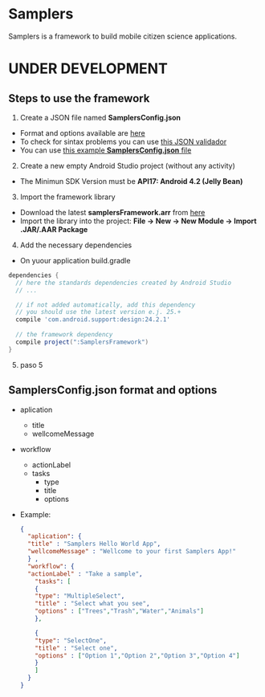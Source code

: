 # Samplers
Samplers is a framework to build mobile citizen science applications.

# UNDER DEVELOPMENT

## Steps to use the framework
1. Create a JSON file named **SamplersConfig.json**
  - Format and options available are [here](#samplersconfigjson-format-and-options)
  - To check for sintax problems you can use [this JSON validador](https://jsonformatter.curiousconcept.com/)
  - You can use [this example **SamplersConfig.json** file](https://github.com/cientopolis/samplers)
  
2. Create a new empty Android Studio project (without any activity)
  - The Minimun SDK Version must be **API17: Android 4.2 (Jelly Bean)** 

3. Import the framework library
  - Download the latest **samplersFramework.arr** from [here](https://github.com/cientopolis/samplers)
  - Import the library into the project: **File -> New -> New Module -> Import .JAR/.AAR Package**

4. Add the necessary dependencies
  - On yuour application build.gradle
  ```gradle
  dependencies {
    // here the standards dependencies created by Android Studio
    // ...

    // if not added automatically, add this dependency 
    // you should use the latest version e.j. 25.+
    compile 'com.android.support:design:24.2.1' 
    
    // the framework dependency
    compile project(":SamplersFramework")
  }
  ```

5. paso 5

## SamplersConfig.json format and options
- aplication
  - title
  - wellcomeMessage
  
- workflow
  - actionLabel
  - tasks
      - type
      - title
      - options
      
  
- Example:
  ```json
  {
    "aplication": {
    "title" : "Samplers Hello World App",
    "wellcomeMessage" : "Wellcome to your first Samplers App!"
    } ,
    "workflow": {
    "actionLabel" : "Take a sample",
      "tasks": [
      {
      "type": "MultipleSelect",
      "title" : "Select what you see",
      "options" : ["Trees","Trash","Water","Animals"]
      },

      {
      "type": "SelectOne",
      "title" : "Select one",
      "options" : ["Option 1","Option 2","Option 3","Option 4"]
      }
      ]
    }
  }
  ```
